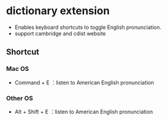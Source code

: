 # dictionary extension

- Enables keyboard shortcuts to toggle English pronunciation.
- support cambridge and cdist website

## Shortcut

### Mac OS
- Command + E ：listen to American English pronunciation

### Other OS
- Alt + Shift + E ：listen to American English pronunciation
